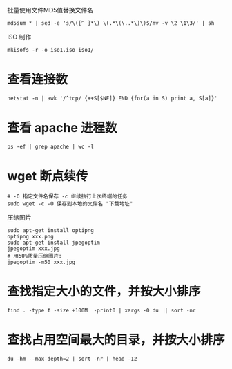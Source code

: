 批量使用文件MD5值替换文件名

```shell
md5sum * | sed -e 's/\([^ ]*\) \(.*\(\..*\)\)$/mv -v \2 \1\3/' | sh
```

ISO 制作
```shell
mkisofs -r -o iso1.iso iso1/
```

# 查看连接数
```shell
netstat -n | awk '/^tcp/ {++S[$NF]} END {for(a in S) print a, S[a]}'
```

# 查看 apache 进程数
```shell
ps -ef | grep apache | wc -l
```

# wget 断点续传

```shell
# -O 指定文件名保存 -c 继续执行上次终端的任务
sudo wget -c -O 保存到本地的文件名 "下载地址"
```

压缩图片

```shell
sudo apt-get install optipng
optipng xxx.png
sudo apt-get install jpegoptim
jpegoptim xxx.jpg
# 用50%质量压缩图片:
jpegoptim -m50 xxx.jpg
```

# 查找指定大小的文件，并按大小排序
```shell
find . -type f -size +100M  -print0 | xargs -0 du  | sort -nr
```

# 查找占用空间最大的目录，并按大小排序
```shell
du -hm --max-depth=2 | sort -nr | head -12
```
